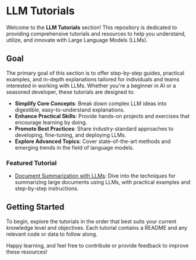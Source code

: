 # LLM Tutorials

Welcome to the **LLM Tutorials** section! This repository is dedicated to providing comprehensive tutorials and resources to help you understand, utilize, and innovate with Large Language Models (LLMs). 

## Goal

The primary goal of this section is to offer step-by-step guides, practical examples, and in-depth explanations tailored for individuals and teams interested in working with LLMs. Whether you're a beginner in AI or a seasoned developer, these tutorials are designed to:

- **Simplify Core Concepts**: Break down complex LLM ideas into digestible, easy-to-understand explanations.
- **Enhance Practical Skills**: Provide hands-on projects and exercises that encourage learning by doing.
- **Promote Best Practices**: Share industry-standard approaches to developing, fine-tuning, and deploying LLMs.
- **Explore Advanced Topics**: Cover state-of-the-art methods and emerging trends in the field of language models.

### Featured Tutorial

- [Document Summarization with LLMs](https://github.com/TensorOpsAI/LLM-Solution-Architectures/blob/main/Tutorials/DocSummarizationTutorial.ipynb): Dive into the techniques for summarizing large documents using LLMs, with practical examples and step-by-step instructions.


## Getting Started

To begin, explore the tutorials in the order that best suits your current knowledge level and objectives. Each tutorial contains a README and any relevant code or data to follow along. 

Happy learning, and feel free to contribute or provide feedback to improve these resources!
